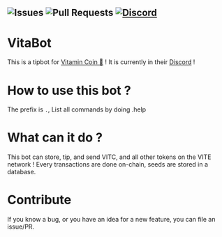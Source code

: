 ![Issues](https://img.shields.io/github/issues-raw/JeanOUINA/VitaBot)
![Pull Requests](https://img.shields.io/github/issues-pr-raw/JeanOUINA/VitaBot)
[![Discord](https://img.shields.io/discord/862416292760649768?logo=discord&style=flat-square&color=%23fffd6c)](https://discord.gg/sUvQufEqna)
---
# VitaBot
This is a tipbot for [Vitamin Coin 💊](https://vitamincoin.org) ! It is currently in their [Discord](https://discord.gg/sUvQufEqna) !
# How to use this bot ?
The prefix is `.`, List all commands by doing .help
# What can it do ?
This bot can store, tip, and send VITC, and all other tokens on the VITE network ! Every transactions are done on-chain, seeds are stored in a database.
# Contribute
If you know a bug, or you have an idea for a new feature, you can file an issue/PR.
